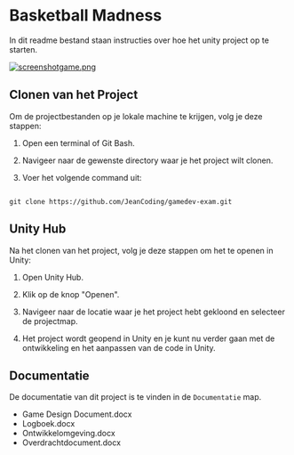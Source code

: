 
  

# Basketball Madness

  

In dit readme bestand staan instructies over hoe het unity project op te starten.

  

[![screenshotgame.png](https://i.postimg.cc/Y2LLH1WH/screenshotgame.png)](https://postimg.cc/XX3YKBLH)

  

## Clonen van het Project

  

Om de projectbestanden op je lokale machine te krijgen, volg je deze stappen:

  

1. Open een terminal of Git Bash.

2. Navigeer naar de gewenste directory waar je het project wilt clonen.

3. Voer het volgende command uit:

  
  
  

```

git clone https://github.com/JeanCoding/gamedev-exam.git

```

## Unity Hub

  

Na het clonen van het project, volg je deze stappen om het te openen in Unity:

  

1. Open Unity Hub.

2. Klik op de knop "Openen".

3. Navigeer naar de locatie waar je het project hebt gekloond en selecteer de projectmap.

4. Het project wordt geopend in Unity en je kunt nu verder gaan met de ontwikkeling en het aanpassen van de code in Unity.

  
  

## Documentatie

  

De documentatie van dit project is te vinden in de ``` Documentatie ``` map.

 - Game Design Document.docx
 - Logboek.docx
 - Ontwikkelomgeving.docx
 - Overdrachtdocument.docx
